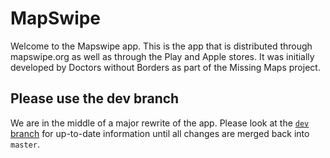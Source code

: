 # MapSwipe

Welcome to the Mapswipe app. This is the app that is distributed through mapswipe.org as well as through the Play and Apple stores. It was initially developed by Doctors without Borders as part of the Missing Maps project. 

## Please use the dev branch

We are in the middle of a major rewrite of the app. Please look at the [`dev` branch](https://github.com/mapswipe/mapswipe/tree/dev) for up-to-date information until all changes are merged back into `master`.
